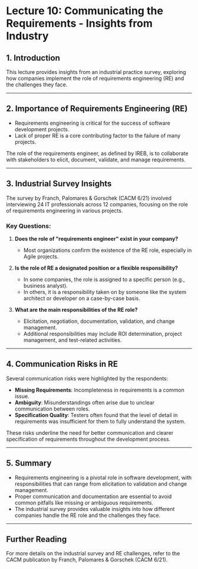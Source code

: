 
# Lecture 10: Communicating the Requirements - Insights from Industry

## 1. Introduction
This lecture provides insights from an industrial practice survey, exploring how companies implement the role of requirements engineering (RE) and the challenges they face.

---

## 2. Importance of Requirements Engineering (RE)
- Requirements engineering is critical for the success of software development projects.
- Lack of proper RE is a core contributing factor to the failure of many projects.
  
The role of the requirements engineer, as defined by IREB, is to collaborate with stakeholders to elicit, document, validate, and manage requirements.

---

## 3. Industrial Survey Insights
The survey by Franch, Palomares & Gorschek (CACM 6/21) involved interviewing 24 IT professionals across 12 companies, focusing on the role of requirements engineering in various projects.

### Key Questions:
1. **Does the role of "requirements engineer" exist in your company?**
   - Most organizations confirm the existence of the RE role, especially in Agile projects.
   
2. **Is the role of RE a designated position or a flexible responsibility?**
   - In some companies, the role is assigned to a specific person (e.g., business analyst).
   - In others, it is a responsibility taken on by someone like the system architect or developer on a case-by-case basis.

3. **What are the main responsibilities of the RE role?**
   - Elicitation, negotiation, documentation, validation, and change management.
   - Additional responsibilities may include ROI determination, project management, and test-related activities.

---

## 4. Communication Risks in RE
Several communication risks were highlighted by the respondents:
- **Missing Requirements**: Incompleteness in requirements is a common issue.
- **Ambiguity**: Misunderstandings often arise due to unclear communication between roles.
- **Specification Quality**: Testers often found that the level of detail in requirements was insufficient for them to fully understand the system.

These risks underline the need for better communication and clearer specification of requirements throughout the development process.

---

## 5. Summary
- Requirements engineering is a pivotal role in software development, with responsibilities that can range from elicitation to validation and change management.
- Proper communication and documentation are essential to avoid common pitfalls like missing or ambiguous requirements.
- The industrial survey provides valuable insights into how different companies handle the RE role and the challenges they face.

---

## Further Reading
For more details on the industrial survey and RE challenges, refer to the CACM publication by Franch, Palomares & Gorschek (CACM 6/21).
